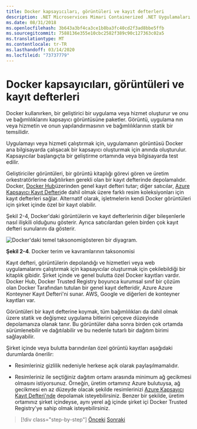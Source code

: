 ```yaml
---
title: Docker kapsayıcıları, görüntüleri ve kayıt defterleri
description: .NET Microservices Mimari Containerized .NET Uygulamaları için | Docker konteynerler, görüntüler ve kayıt defterleri
ms.date: 08/31/2018
ms.openlocfilehash: 3b643a3bf4ca3ce1b8ba3fc40cd2f3ad8bbe5ffb
ms.sourcegitcommit: 7588136e355e10cbc2582f389c90c127363c02a5
ms.translationtype: MT
ms.contentlocale: tr-TR
ms.lasthandoff: 03/14/2020
ms.locfileid: "73737779"
---
```

# <a name="docker-containers-images-and-registries"></a>Docker kapsayıcıları, görüntüleri ve kayıt defterleri

Docker kullanırken, bir geliştirici bir uygulama veya hizmet oluşturur ve onu ve bağımlılıklarını kapsayıcı görüntüsüne paketler. Görüntü, uygulama nın veya hizmetin ve onun yapılandırmasının ve bağımlılıklarının statik bir temsilidir.

Uygulamayı veya hizmeti çalıştırmak için, uygulamanın görüntüsü Docker ana bilgisayarda çalışacak bir kapsayıcı oluşturmak için anında oluşturulur. Kapsayıcılar başlangıçta bir geliştirme ortamında veya bilgisayarda test edilir.

Geliştiriciler görüntüleri, bir görüntü kitaplığı görevi gören ve üretim orkestratörlerine dağıtılırken gerekli olan bir kayıt defterinde depolamalıdır. Docker, [Docker Hub](https://hub.docker.com/)üzerinden genel kayıt defteri tutar; diğer satıcılar, [Azure Kapsayıcı Kayıt Defteri](https://azure.microsoft.com/services/container-registry/)de dahil olmak üzere farklı resim koleksiyonları için kayıt defterleri sağlar. Alternatif olarak, işletmelerin kendi Docker görüntüleri için şirket içinde özel bir kayıt olabilir.

Şekil 2-4, Docker'daki görüntülerin ve kayıt defterlerinin diğer bileşenlerle nasıl ilişkili olduğunu gösterir. Ayrıca satıcılardan gelen birden çok kayıt defteri sunularını da gösterir.

![Docker'daki temel taksonomigösteren bir diyagram.](./media/docker-containers-images-registries/taxonomy-of-docker-terms-and-concepts.png)

**Şekil 2-4**. Docker terim ve kavramlarının taksonomisi

Kayıt defteri, görüntülerin depolandığı ve hizmetleri veya web uygulamalarını çalıştırmak için kapsayıcılar oluşturmak için çekilebildiği bir kitaplık gibidir. Şirket içinde ve genel bulutta özel Docker kayıtları vardır. Docker Hub, Docker Trusted Registry boyunca kurumsal sınıf bir çözüm olan Docker Tarafından tutulan bir genel kayıt defteridir, Azure Azure Konteyner Kayıt Defteri'ni sunar. AWS, Google ve diğerleri de konteyner kayıtları var.

Görüntüleri bir kayıt defterine koymak, tüm bağımlılıkları da dahil olmak üzere statik ve değişmez uygulama bitlerini çerçeve düzeyinde depolamanıza olanak tanır. Bu görüntüler daha sonra birden çok ortamda sürümlenebilir ve dağıtılabilir ve bu nedenle tutarlı bir dağıtım birimi sağlayabilir.

Şirket içinde veya bulutta barındırılan özel görüntü kayıtları aşağıdaki durumlarda önerilir:

- Resimleriniz gizlilik nedeniyle herkese açık olarak paylaşılmamalıdır.

- Resimleriniz ile seçtiğiniz dağıtım ortamı arasında minimum ağ gecikmesi olmasını istiyorsunuz. Örneğin, üretim ortamınız Azure bulutuysa, ağ gecikmesi en az düzeyde olacak şekilde resimlerinizi [Azure Kapsayıcı Kayıt Defteri'nde](https://azure.microsoft.com/services/container-registry/) depolamak isteyebilirsiniz. Benzer bir şekilde, üretim ortamınız şirket içindeyse, aynı yerel ağ içinde şirket içi Docker Trusted Registry'ye sahip olmak isteyebilirsiniz.

>[!div class="step-by-step"]
>[Önceki](docker-terminology.md)
>[Sonraki](../net-core-net-framework-containers/index.md)
